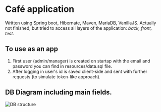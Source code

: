  # Café application
Written using Spring boot, Hibernate, Maven, MariaDB, VanillaJS.
Actually not finished, but tried to access all layers of the application: *back, front,  test*.

## To use as an app
1. First user (admin/manager) is created on startap with the email and password you can find in resources/data.sql file.
2. After logging in user's id is saved client-side and sent with further requests (to simulate token-like approach).

## DB Diagram  including main fields.

![DB structure](https://i.ibb.co/KxCt3RB/DB.png)